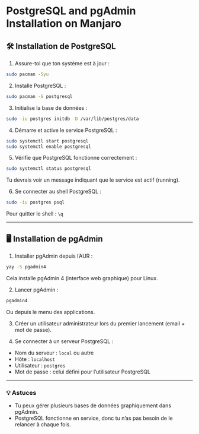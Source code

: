 # PostgreSQL and pgAdmin Installation on Manjaro

## 🛠️ Installation de PostgreSQL

1. Assure-toi que ton système est à jour :

```bash
sudo pacman -Syu
```

2. Installe PostgreSQL :

```bash
sudo pacman -S postgresql
```

3. Initialise la base de données :

```bash
sudo -iu postgres initdb -D /var/lib/postgres/data
```

4. Démarre et active le service PostgreSQL :

```bash
sudo systemctl start postgresql
sudo systemctl enable postgresql
```

5. Vérifie que PostgreSQL fonctionne correctement :

```bash
sudo systemctl status postgresql
```

Tu devrais voir un message indiquant que le service est actif (running).

6. Se connecter au shell PostgreSQL :

```bash
sudo -iu postgres psql
```

Pour quitter le shell : `\q`

---

## 🖥️ Installation de pgAdmin

1. Installer pgAdmin depuis l’AUR :

```bash
yay -S pgadmin4
```

Cela installe pgAdmin 4 (interface web graphique) pour Linux.

2. Lancer pgAdmin :

```bash
pgadmin4
```

Ou depuis le menu des applications.

3. Créer un utilisateur administrateur lors du premier lancement (email + mot de passe).

4. Se connecter à un serveur PostgreSQL :

* Nom du serveur : `local` ou autre
* Hôte : `localhost`
* Utilisateur : `postgres`
* Mot de passe : celui défini pour l’utilisateur PostgreSQL

---

### 💡 Astuces

* Tu peux gérer plusieurs bases de données graphiquement dans pgAdmin.
* PostgreSQL fonctionne en service, donc tu n’as pas besoin de le relancer à chaque fois.
